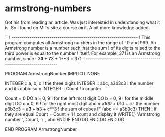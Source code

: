 # armstrong-numbers
Got his from reading an article. Was just interested in understanding what it is. So i found on MITs site a course on it. A bit more knowledge added.

``
! ---------------------------------------------------------------
! This program computes all Armstrong numbers in the range of 
! 0 and 999.  An Armstrong number is a number such that the sum
! of its digits raised to the third power is equal to the number
! itself.  For example, 371 is an Armstrong number, since
! 3**3 + 7**3 + 1**3 = 371.
! ---------------------------------------------------------------

PROGRAM  ArmstrongNumber
   IMPLICIT  NONE

   INTEGER :: a, b, c                   ! the three digits
   INTEGER :: abc, a3b3c3               ! the number and its cubic sum
   INTEGER :: Count                     ! a counter

   Count = 0
   DO a = 0, 9                          ! for the left most digit
      DO b = 0, 9                       !   for the middle digit
         DO c = 0, 9                    !     for the right most digit
            abc    = a*100 + b*10 + c   !        the number
            a3b3c3 = a**3 + b**3 + c**3 !        the sum of cubes
            IF (abc == a3b3c3) THEN     !        if they are equal
               Count = Count + 1        !           count and display it
               WRITE(*,*)  'Armstrong number ', Count, ': ', abc
            END IF
         END DO
      END DO
   END DO

END PROGRAM  ArmstrongNumber
```
